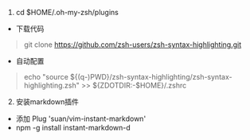 1. cd $HOME/.oh-my-zsh/plugins

- 下载代码
> git clone https://github.com/zsh-users/zsh-syntax-highlighting.git
- 自动配置
> echo "source ${(q-)PWD}/zsh-syntax-highlighting/zsh-syntax-highlighting.zsh" >> ${ZDOTDIR:-$HOME}/.zshrc

2. 安装markdown插件
- 添加 Plug 'suan/vim-instant-markdown'
- npm -g install instant-markdown-d 



<!-- export JAVA_HOME=/Library/Java/JavaVirtualMachines/jdk1.8.0_271.jdk/Contents/Home
export SOFTWARE_PATH=/Users/guozhenhua7/software
source /Users/guozhenhua7/software/base.sh
source /Users/guozhenhua7/.oh-my-zsh/plugins/zsh-syntax-highlighting/zsh-syntax-highlighting.zsh -->


